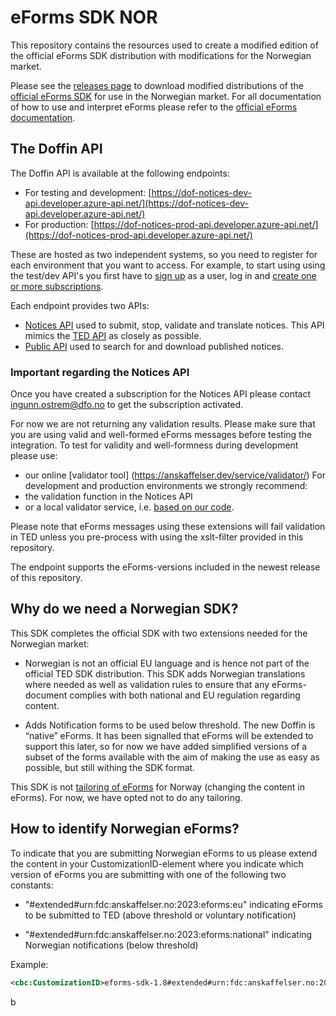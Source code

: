 # eForms SDK NOR

This repository contains the resources used to create a modified edition of the official eForms SDK distribution with modifications for the Norwegian market.

Please see the [releases page](https://github.com/anskaffelser/eforms-sdk-nor/releases) to download modified distributions of the [official eForms SDK](https://github.com/OP-TED/eForms-SDK) for use in the Norwegian market. For all documentation of how to use and interpret eForms please refer to the [official eForms documentation](https://docs.ted.europa.eu/home/index.html).

## The Doffin API

The Doffin API is available at the following endpoints:
* For testing and development: [https://dof-notices-dev-api.developer.azure-api.net/](https://dof-notices-dev-api.developer.azure-api.net/)
* For production: [https://dof-notices-prod-api.developer.azure-api.net/](https://dof-notices-prod-api.developer.azure-api.net/)

These are hosted as two independent systems, so you need to register for each environment that you want to access. For example, to start using using the test/dev API's you first have to [sign up](https://dof-notices-dev-api.developer.azure-api.net/signup) as a user, log in and [create one or more subscriptions](https://dof-notices-dev-api.developer.azure-api.net/profile).

Each endpoint provides two APIs:
* [Notices API](https://dof-notices-dev-api.developer.azure-api.net/api-details#api=eform-api&operation=645cce8e4ffd2d6d5768181e) used to submit, stop, validate and translate notices. This API mimics the [TED API](https://docs.ted.europa.eu/api/index.html) as closely as possible.
* [Public API](https://dof-notices-dev-api.developer.azure-api.net/api-details#api=public-api&operation=65015b9b566f983bdcfcaee7) used to search for and download published notices.

### Important regarding the Notices API
Once you have created a subscription for the Notices API please contact [ingunn.ostrem@dfo.no](mailto:ingunn.ostrem@dfo.no) to get the subscription activated.

For now we are not returning any validation results. Please make sure that you are using valid and well-formed eForms messages before testing the integration. To test for validity and well-formness during development please use:
* our online [validator tool] (https://anskaffelser.dev/service/validator/)
  For development and production environments we strongly recommend:
* the validation function in the Notices API
* or a local validator service, i.e. [based on our code](https://github.com/anskaffelser/vefa-validator).  

Please note that eForms messages using these extensions will fail validation in TED unless you pre-process with using the xslt-filter provided in this repository. 

The endpoint supports the eForms-versions included in the newest release of this repository. 

## Why do we need a Norwegian SDK? 

This SDK completes the official SDK with two extensions needed for the Norwegian market: 

* Norwegian is not an official EU language and is hence not part of the official TED SDK distribution. This SDK adds Norwegian translations where needed as well as validation rules to ensure that any eForms-document complies with both national and EU regulation regarding content. 

* Adds Notification forms to be used below threshold. The new Doffin is “native” eForms. It has been signalled that eForms will be extended to support this later, so for now we have added simplified versions of a subset of the forms available with the aim of making the use as easy as possible, but still withing the SDK format.  

This SDK is not [tailoring of eForms](https://op.europa.eu/en/publication-detail/-/publication/73a78487-cc8b-11ea-adf7-01aa75ed71a1) for Norway (changing the content in eForms). For now, we have opted not to do any tailoring.


## How to identify Norwegian eForms?

To indicate that you are submitting Norwegian eForms to us please extend the content in your CustomizationID-element where you indicate which version of eForms you are submitting with one of the following two constants:

* "#extended#urn:fdc:anskaffelser.no:2023:eforms:eu" indicating eForms to be submitted to TED (above threshold or voluntary notification)

* "#extended#urn:fdc:anskaffelser.no:2023:eforms:national" indicating Norwegian notifications (below threshold)

Example:

```xml
<cbc:CustomizationID>eforms-sdk-1.8#extended#urn:fdc:anskaffelser.no:2023:eforms:national</cbc:CustomizationID> 
```

b
